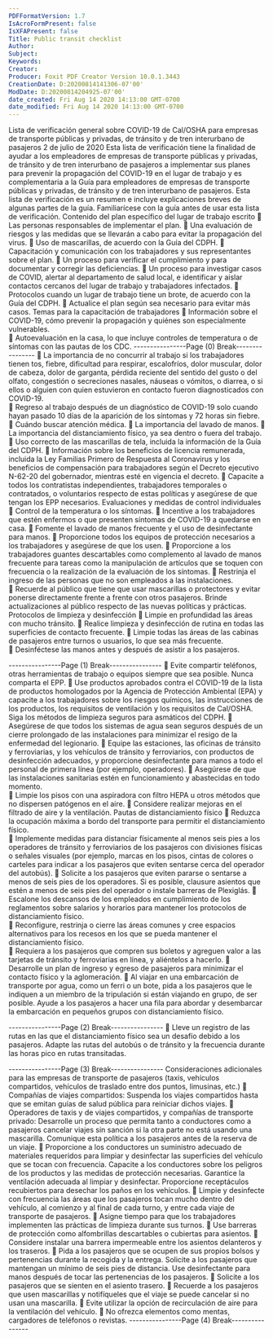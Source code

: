 ```yaml
---
PDFFormatVersion: 1.7
IsAcroFormPresent: false
IsXFAPresent: false
Title: Public transit checklist
Author: 
Subject: 
Keywords: 
Creator: 
Producer: Foxit PDF Creator Version 10.0.1.3443
CreationDate: D:20200814141306-07'00'
ModDate: D:20200814204925-07'00'
date_created: Fri Aug 14 2020 14:13:00 GMT-0700
date_modified: Fri Aug 14 2020 14:13:00 GMT-0700
---
```

Lista de verificación general 
sobre COVID-19 de Cal/OSHA 
para empresas de transporte públicas y privadas, de tránsito 
 y de tren interurbano de pasajeros 
2 de julio de 2020 
Esta lista de verificación tiene la finalidad de ayudar a los empleadores de empresas de 
transporte públicas y privadas, de tránsito y de tren interurbano de pasajeros a implementar sus 
planes para prevenir la propagación del COVID-19 en el lugar de trabajo y es complementaria a 
la Guía para empleadores de empresas de transporte públicas y privadas, de tránsito y de tren 
interurbano de pasajeros. Esta lista de verificación es un resumen e incluye explicaciones breves 
de algunas partes de la guía. Familiarícese con la guía antes de usar esta lista de verificación. 
Contenido del plan específico del lugar de 
trabajo escrito 
 Las personas responsables de implementar el plan. 
 Una evaluación de riesgos y las medidas que se llevarán a cabo para evitar la 
propagación del virus. 
 Uso de mascarillas, de acuerdo con la Guía del CDPH. 
 Capacitación y comunicación con los trabajadores y sus representantes sobre el 
plan. 
 Un proceso para verificar el cumplimiento y para documentar y corregir las 
deficiencias. 
 Un proceso para investigar casos de COVID, alertar al departamento de salud 
local, e identificar y aislar contactos cercanos del lugar de trabajo y trabajadores 
infectados. 
 Protocolos cuando un lugar de trabajo tiene un brote, de acuerdo con la Guía 
del CDPH. 
 Actualice el plan según sea necesario para evitar más casos. 
Temas para la capacitación de trabajadores 
 Información sobre el COVID-19, cómo prevenir la propagación y quiénes son 
especialmente vulnerables.  
 Autoevaluación en la casa, lo que incluye controles de temperatura o de 
síntomas con las pautas de los CDC. 
----------------Page (0) Break----------------
 La importancia de no concurrir al trabajo si los trabajadores tienen tos, fiebre, 
dificultad para respirar, escalofríos, dolor muscular, dolor de cabeza, dolor de 
garganta, pérdida reciente del sentido del gusto o del olfato, congestión o 
secreciones nasales, náuseas o vómitos, o diarrea, o si ellos o alguien con quien 
estuvieron en contacto fueron diagnosticados con COVID-19.  
 Regreso al trabajo después de un diagnóstico de COVID-19 solo cuando hayan 
pasado 10 días de la aparición de los síntomas y 72 horas sin fiebre. 
 Cuándo buscar atención médica. 
 La importancia del lavado de manos. 
 La importancia del distanciamiento físico, ya sea dentro o fuera del trabajo. 
 Uso correcto de las mascarillas de tela, incluida la información de la Guía del 
CDPH. 
 Información sobre los beneficios de licencia remunerada, incluida la Ley Familias 
Primero de Respuesta al Coronavirus y los beneficios de compensación para 
trabajadores según el Decreto ejecutivo N-62-20 del gobernador, mientras esté 
en vigencia el decreto. 
 Capacite a todos los contratistas independientes, trabajadores temporales o 
contratados, o voluntarios respecto de estas políticas y asegúrese de que tengan 
los EPP necesarios. 
Evaluaciones y medidas de control individuales 
 Control de la temperatura o los síntomas. 
 Incentive a los trabajadores que estén enfermos o que presenten síntomas de 
COVID-19 a quedarse en casa. 
 Fomente el lavado de manos frecuente y el uso de desinfectante para manos. 
 Proporcione todos los equipos de protección necesarios a los trabajadores y 
asegúrese de que los usen. 
 Proporcione a los trabajadores guantes descartables como complemento al 
lavado de manos frecuente para tareas como la manipulación de artículos que 
se toquen con frecuencia o la realización de la evaluación de los síntomas. 
 Restrinja el ingreso de las personas que no son empleados a las instalaciones.  
 Recuerde al público que tiene que usar mascarillas o protectores y evitar 
ponerse directamente frente a frente con otros pasajeros. Brinde actualizaciones 
al público respecto de las nuevas políticas y prácticas. 
Protocolos de limpieza y desinfección 
 Limpie en profundidad las áreas con mucho tránsito. 
 Realice limpieza y desinfección de rutina en todas las superficies de contacto 
frecuente. 
 Limpie todas las áreas de las cabinas de pasajeros entre turnos o usuarios, lo que 
sea más frecuente.  
 Desinféctese las manos antes y después de asistir a los pasajeros. 
 
----------------Page (1) Break----------------
 Evite compartir teléfonos, otras herramientas de trabajo o equipos siempre que 
sea posible. Nunca comparta el EPP. 
 Use productos aprobados contra el COVID-19 de la lista de productos 
homologados por la Agencia de Protección Ambiental (EPA) y capacite a los 
trabajadores sobre los riesgos químicos, las instrucciones de los productos, los 
requisitos de ventilación y los requisitos de Cal/OSHA. Siga los métodos de 
limpieza seguros para asmáticos del CDPH. 
 Asegúrese de que todos los sistemas de agua sean seguros después de un cierre 
prolongado de las instalaciones para minimizar el resigo de la enfermedad del 
legionario. 
 Equipe las estaciones, las oficinas de tránsito y ferroviarias, y los vehículos de 
tránsito y ferroviarios, con productos de desinfección adecuados, y proporcione 
desinfectante para manos a todo el personal de primera línea (por ejemplo, 
operadores). 
 Asegúrese de que las instalaciones sanitarias estén en funcionamiento y 
abastecidas en todo momento.  
 Limpie los pisos con una aspiradora con filtro HEPA u otros métodos que no 
dispersen patógenos en el aire. 
 Considere realizar mejoras en el filtrado de aire y la ventilación. 
Pautas de distanciamiento físico 
 Reduzca la ocupación máxima a bordo del transporte para permitir el 
distanciamiento físico.  
 Implemente medidas para distanciar físicamente al menos seis pies a los 
operadores de tránsito y ferroviarios de los pasajeros con divisiones físicas o 
señales visuales (por ejemplo, marcas en los pisos, cintas de colores o carteles 
para indicar a los pasajeros que eviten sentarse cerca del operador del 
autobús). 
 Solicite a los pasajeros que eviten pararse o sentarse a menos de seis pies de los 
operadores. Si es posible, clausure asientos que estén a menos de seis pies del 
operador o instale barreras de Plexiglás. 
 Escalone los descansos de los empleados en cumplimiento de los reglamentos 
sobre salarios y horarios para mantener los protocolos de distanciamiento físico.  
 Reconfigure, restrinja o cierre las áreas comunes y cree espacios alternativos 
para los recesos en los que se pueda mantener el distanciamiento físico.  
 Requiera a los pasajeros que compren sus boletos y agreguen valor a las tarjetas 
de tránsito y ferroviarias en línea, y aliéntelos a hacerlo. 
 Desarrolle un plan de ingreso y egreso de pasajeros para minimizar el contacto 
físico y la aglomeración. 
 Al viajar en una embarcación de transporte por agua, como un ferri o un bote, 
pida a los pasajeros que le indiquen a un miembro de la tripulación si están 
viajando en grupo, de ser posible. Ayude a los pasajeros a hacer una fila para 
abordar y desembarcar la embarcación en pequeños grupos con 
distanciamiento físico. 
 
----------------Page (2) Break----------------
 Lleve un registro de las rutas en las que el distanciamiento físico sea un desafío 
debido a los pasajeros. Adapte las rutas del autobús o de tránsito y la frecuencia 
durante las horas pico en rutas transitadas. 
  
----------------Page (3) Break----------------
Consideraciones adicionales para las empresas 
de transporte de pasajeros (taxis, vehículos 
compartidos, vehículos de traslado entre dos 
puntos, limusinas, etc.) 
 Compañías de viajes compartidos: Suspenda los viajes compartidos hasta que se 
emitan guías de salud pública para reiniciar dichos viajes. 
 Operadores de taxis y de viajes compartidos, y compañías de transporte privado: 
Desarrolle un proceso que permita tanto a conductores como a pasajeros 
cancelar viajes sin sanción si la otra parte no está usando una mascarilla. 
Comunique esta política a los pasajeros antes de la reserva de un viaje. 
 Proporcione a los conductores un suministro adecuado de materiales requeridos 
para limpiar y desinfectar las superficies del vehículo que se tocan con 
frecuencia. Capacite a los conductores sobre los peligros de los productos y las 
medidas de protección necesarias. Garantice la ventilación adecuada al limpiar 
y desinfectar. Proporcione receptáculos recubiertos para desechar los paños en 
los vehículos. 
 Limpie y desinfecte con frecuencia las áreas que los pasajeros tocan mucho 
dentro del vehículo, al comienzo y al final de cada turno, y entre cada viaje de 
transporte de pasajeros. 
 Asigne tiempo para que los trabajadores implementen las prácticas de limpieza 
durante sus turnos. 
 Use barreras de protección como alfombrillas descartables o cubiertas para 
asientos. 
 Considere instalar una barrera impermeable entre los asientos delanteros y los 
traseros. 
 Pida a los pasajeros que se ocupen de sus propios bolsos y pertenencias durante 
la recogida y la entrega. Solicite a los pasajeros que mantengan un mínimo de 
seis pies de distancia. Use desinfectante para manos después de tocar las 
pertenencias de los pasajeros. 
 Solicite a los pasajeros que se sienten en el asiento trasero. 
 Recuerde a los pasajeros que usen mascarillas y notifíqueles que el viaje se 
puede cancelar si no usan una mascarilla. 
 Evite utilizar la opción de recirculación de aire para la ventilación del vehículo. 
 No ofrezca elementos como mentas, cargadores de teléfonos o revistas. 
----------------Page (4) Break----------------
